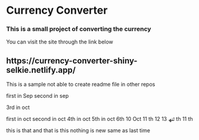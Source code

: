 <h1>Currency Converter </h1>
<h3> This is a small project of converting the currency</h3>
<div>You can visit the site through the link below </div>
<h2>https://currency-converter-shiny-selkie.netlify.app/</h2>

This is a sample 
not able to create readme file in other repos

first in Sep
second in sep

3rd in oct

first in oct
second in oct
4th in oct 
5th in oct 
6th
10 Oct 
11 th
12 ٹتھ
13 th
11 th

this is that and that is this
nothing is new same as last time 